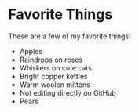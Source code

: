 # Favorite Things

These are a few of my favorite things:

- Apples
- Raindrops on roses
- Whiskers on cute cats
- Bright copper kettles
- Warm woolen mittens
- Not editing directly on GitHub
- Pears
